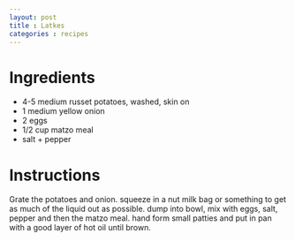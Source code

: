```yaml
---
layout: post
title : Latkes
categories : recipes
---
```


# Ingredients

* 4-5 medium russet potatoes, washed, skin on
* 1 medium yellow onion
* 2 eggs
* 1/2 cup matzo meal
* salt + pepper

# Instructions

Grate the potatoes and onion. squeeze in a nut milk bag or something to get as much of the liquid out as possible. dump into bowl, mix with eggs, salt, pepper and then the matzo meal. hand form small patties and put in pan with a good layer of hot oil until brown.